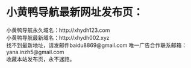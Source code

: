 <h1>小黄鸭导航最新网址发布页：</h1>
小黄鸭导航永久域名：http://xhydh123.com</br>
小黄鸭导航最新域名：http://xhydh002.xyz</br>
找不到最新地址，请发邮件baidu8869@gmail.com
唯一广告合作联系邮箱：yana.inzh5@gmail.com</br>
收藏本站发布页，永不迷路。
